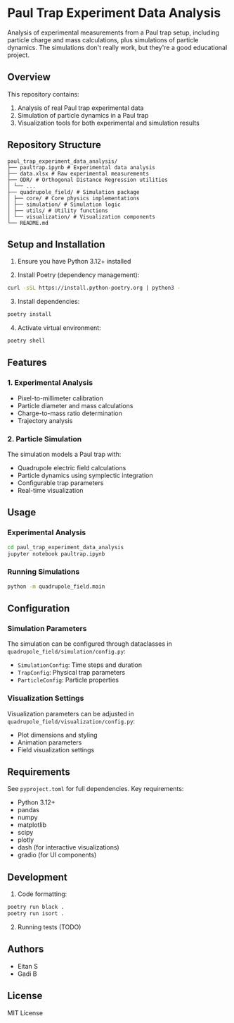 # Paul Trap Experiment Data Analysis

Analysis of experimental measurements from a Paul trap setup, including particle charge and mass calculations, plus simulations of particle dynamics. The simulations don't really work, but they're a good educational project.

## Overview

This repository contains:
1. Analysis of real Paul trap experimental data
2. Simulation of particle dynamics in a Paul trap
3. Visualization tools for both experimental and simulation results

## Repository Structure
```
paul_trap_experiment_data_analysis/
├── paultrap.ipynb # Experimental data analysis
├── data.xlsx # Raw experimental measurements
├── ODR/ # Orthogonal Distance Regression utilities
│ └── ...
├── quadrupole_field/ # Simulation package
│ ├── core/ # Core physics implementations
│ ├── simulation/ # Simulation logic
│ ├── utils/ # Utility functions
│ └── visualization/ # Visualization components
└── README.md
```

## Setup and Installation

1. Ensure you have Python 3.12+ installed

2. Install Poetry (dependency management):

```bash
curl -sSL https://install.python-poetry.org | python3 -
```

3. Install dependencies:
```bash
poetry install
```

4. Activate virtual environment:
```bash
poetry shell
```


## Features

### 1. Experimental Analysis
- Pixel-to-millimeter calibration
- Particle diameter and mass calculations
- Charge-to-mass ratio determination
- Trajectory analysis

### 2. Particle Simulation
The simulation models a Paul trap with:
- Quadrupole electric field calculations
- Particle dynamics using symplectic integration
- Configurable trap parameters
- Real-time visualization

## Usage

### Experimental Analysis

```bash
cd paul_trap_experiment_data_analysis
jupyter notebook paultrap.ipynb
```

### Running Simulations

```bash
python -m quadrupole_field.main
```

## Configuration

### Simulation Parameters
The simulation can be configured through dataclasses in `quadrupole_field/simulation/config.py`:
- `SimulationConfig`: Time steps and duration
- `TrapConfig`: Physical trap parameters
- `ParticleConfig`: Particle properties

### Visualization Settings
Visualization parameters can be adjusted in `quadrupole_field/visualization/config.py`:
- Plot dimensions and styling
- Animation parameters
- Field visualization settings

## Requirements

See `pyproject.toml` for full dependencies. Key requirements:
- Python 3.12+
- pandas
- numpy
- matplotlib
- scipy
- plotly
- dash (for interactive visualizations)
- gradio (for UI components)

## Development

1. Code formatting:
```bash
poetry run black .
poetry run isort .
```

2. Running tests (TODO)

## Authors

- Eitan S
- Gadi B

## License

MIT License